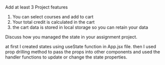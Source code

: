 Add at least 3 Project features

1. You can select courses and add to cart
2. Your total credit is calculated in the cart
3. the cart data is stored in local storage so you can retain your data

Discuss how you managed the state in your assignment project.

at first I created states using useState function in App.jsx file. then I used prop drilling method to pass the props into other components and used the handler functions to update or change the state properties.
